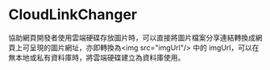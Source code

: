 # CloudLinkChanger
協助網頁開發者使用雲端硬碟存放圖片時，可以直接將圖片檔案分享連結轉換成網頁上可呈現的圖片網址，亦即轉換為&lt;img src="imgUrl"/> 中的 imgUrl，可以在無本地或私有資料庫時，將雲端硬碟建立為資料庫使用。
